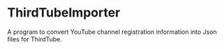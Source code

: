 # ThirdTubeImporter
A program to convert YouTube channel registration information into Json files for ThirdTube.
